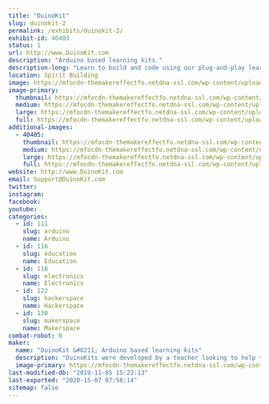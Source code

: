 ```yaml
---
title: "DuinoKit"
slug: duinokit-2
permalink: /exhibits/duinokit-2/
exhibit-id: 40403
status: 1
url: http://www.DuinoKit.com
description: "Arduino based learning kits."
description-long: "Learn to build and code using our plug-and-play learning kits.  No soldering or breadboarding."
location: Spirit Building
image: https://mfocdn-themakereffectfo.netdna-ssl.com/wp-content/uploads/2019/10/Avatar-Kit-895x1024.png
image-primary:
  thumbnail: https://mfocdn-themakereffectfo.netdna-ssl.com/wp-content/uploads/2019/10/Avatar-Kit-150x150.png
  medium: https://mfocdn-themakereffectfo.netdna-ssl.com/wp-content/uploads/2019/10/Avatar-Kit-262x300.png
  large: https://mfocdn-themakereffectfo.netdna-ssl.com/wp-content/uploads/2019/10/Avatar-Kit-895x1024.png
  full: https://mfocdn-themakereffectfo.netdna-ssl.com/wp-content/uploads/2019/10/Avatar-Kit.png
additional-images:
  - 40405:
    thumbnail: https://mfocdn-themakereffectfo.netdna-ssl.com/wp-content/uploads/2019/10/Ess-and-Jr-kit-Package-150x150.jpg
    medium: https://mfocdn-themakereffectfo.netdna-ssl.com/wp-content/uploads/2019/10/Ess-and-Jr-kit-Package-300x225.jpg
    large: https://mfocdn-themakereffectfo.netdna-ssl.com/wp-content/uploads/2019/10/Ess-and-Jr-kit-Package-1024x768.jpg
    full: https://mfocdn-themakereffectfo.netdna-ssl.com/wp-content/uploads/2019/10/Ess-and-Jr-kit-Package.jpg
website: http://www.DuinoKit.com
email: Support@DuinoKit.com
twitter: 
instagram: 
facebook: 
youtube: 
categories:
  - id: 111
    slug: arduino
    name: Arduino
  - id: 116
    slug: education
    name: Education
  - id: 118
    slug: electronics
    name: Electronics
  - id: 122
    slug: hackerspace
    name: Hackerspace
  - id: 130
    slug: makerspace
    name: Makerspace
combat-robot: 0
maker:
  name: "DuinoKit &#8211; Arduino based learning kits"
  description: "DuinoKits were developed by a teacher looking to help teach kids about electronics and coding using Arduino."
  image-primary: https://mfocdn-themakereffectfo.netdna-ssl.com/wp-content/uploads/2019/10/DK-Avatar-298x300.jpg
last-modified-db: "2019-11-05 15:22:13"
last-exported: "2020-15-07 07:56:14"
sitemap: false
---
```

